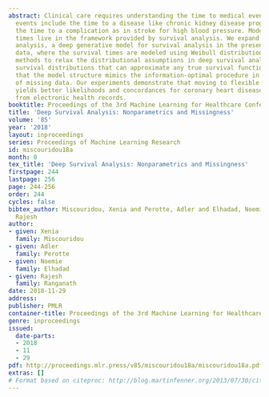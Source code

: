 ```yaml
---
abstract: Clinical care requires understanding the time to medical events. Medical
  events include the time to a disease like chronic kidney disease progressing or
  the time to a complication as in stroke for high blood pressure. Models for event
  times live in the framework provided by survival analysis. We expand on deep survival
  analysis, a deep generative model for survival analysis in the presence of missing
  data, where the survival times are modeled using Weibull distributions. We develop
  methods to relax the distributional assumptions in deep survival analysis using
  survival distributions that can approximate any true survival function. We show
  that the model structure mimics the information-optimal procedure in the presence
  of missing data. Our experiments demonstrate that moving to flexible survival functions
  yields better likelihoods and concordances for coronary heart disease prediction
  from electronic health records.
booktitle: Proceedings of the 3rd Machine Learning for Healthcare Conference
title: 'Deep Survival Analysis: Nonparametrics and Missingness'
volume: '85'
year: '2018'
layout: inproceedings
series: Proceedings of Machine Learning Research
id: miscouridou18a
month: 0
tex_title: 'Deep Survival Analysis: Nonparametrics and Missingness'
firstpage: 244
lastpage: 256
page: 244-256
order: 244
cycles: false
bibtex_author: Miscouridou, Xenia and Perotte, Adler and Elhadad, Noemie and Ranganath,
  Rajesh
author:
- given: Xenia
  family: Miscouridou
- given: Adler
  family: Perotte
- given: Noemie
  family: Elhadad
- given: Rajesh
  family: Ranganath
date: 2018-11-29
address: 
publisher: PMLR
container-title: Proceedings of the 3rd Machine Learning for Healthcare Conference
genre: inproceedings
issued:
  date-parts:
  - 2018
  - 11
  - 29
pdf: http://proceedings.mlr.press/v85/miscouridou18a/miscouridou18a.pdf
extras: []
# Format based on citeproc: http://blog.martinfenner.org/2013/07/30/citeproc-yaml-for-bibliographies/
---
```

